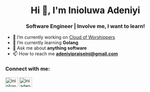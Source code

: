 <h1 align="center">Hi 👋, I'm Inioluwa Adeniyi</h1>
<h3 align="center">Software Engineer | Involve me, I want to learn!</h3>

- 🔭 I’m currently working on [Cloud of Worshippers](https://www.worshipcloud.favourfelix.com/)
- 🌱 I’m currently learning **Golang**
- 💬 Ask me about **anything software**
- 📫 How to reach me **adeniyipraiseini@gmail.com**

<h3 align="left">Connect with me:</h3>
<p align="left">
  <a href="https://linkedin.com/in/inioluwa adeniyi" target="blank"><img align="center" src="https://raw.githubusercontent.com/rahuldkjain/github-profile-readme-generator/master/src/images/icons/Social/linked-in-alt.svg" alt="inioluwa adeniyi" height="30" width="40" /></a>
  <a href="https://instagram.com/iniadeniyi" target="blank"><img align="center" src="https://raw.githubusercontent.com/rahuldkjain/github-profile-readme-generator/master/src/images/icons/Social/instagram.svg" alt="iniadeniyi" height="30" width="40" /></a>
</p>
